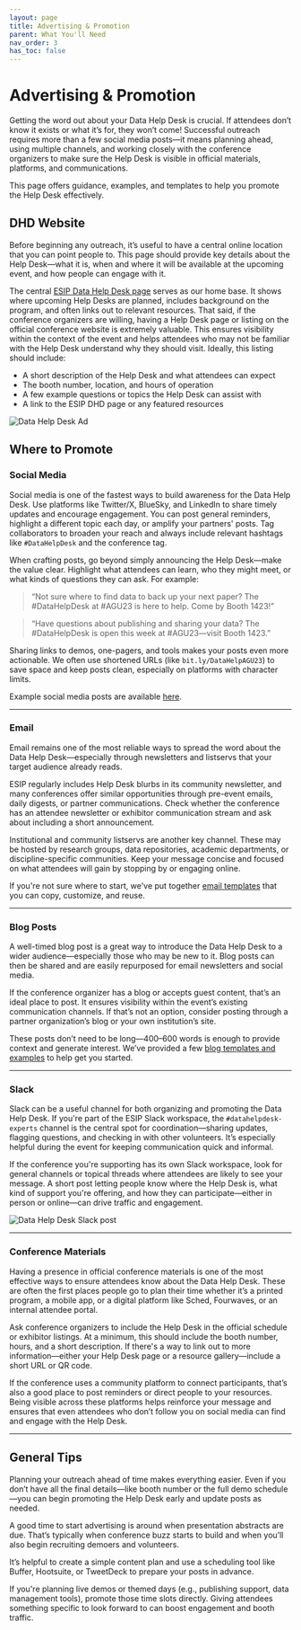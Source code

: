 ```yaml
---
layout: page
title: Advertising & Promotion
parent: What You'll Need
nav_order: 3
has_toc: false
---
```


# Advertising & Promotion

Getting the word out about your Data Help Desk is crucial. If attendees don’t know it exists or what it’s for, they won’t come! Successful outreach requires more than a few social media posts—it means planning ahead, using multiple channels, and working closely with the conference organizers to make sure the Help Desk is visible in official materials, platforms, and communications. 

This page offers guidance, examples, and templates to help you promote the Help Desk effectively.

## DHD Website

Before beginning any outreach, it’s useful to have a central online location that you can point people to. This page should provide key details about the Help Desk—what it is, when and where it will be available at the upcoming event, and how people can engage with it.

The central [ESIP Data Help Desk page](https://www.esipfed.org/data-help-desk/) serves as our home base. It shows where upcoming Help Desks are planned, includes background on the program, and often links out to relevant resources. That said, if the conference organizers are willing, having a Help Desk page or listing on the official conference website is extremely valuable. This ensures visibility within the context of the event and helps attendees who may not be familiar with the Help Desk understand why they should visit. Ideally, this listing should include:

- A short description of the Help Desk and what attendees can expect
- The booth number, location, and hours of operation
- A few example questions or topics the Help Desk can assist with
- A link to the ESIP DHD page or any featured resources

<img src="{{ site.baseurl }}/assets/photos/DHD-webpage.jpg" alt="Data Help Desk Ad">

## Where to Promote

### Social Media

Social media is one of the fastest ways to build awareness for the Data Help Desk. Use platforms like Twitter/X, BlueSky, and LinkedIn to share timely updates and encourage engagement. You can post general reminders, highlight a different topic each day, or amplify your partners' posts. Tag collaborators to broaden your reach and always include relevant hashtags like `#DataHelpDesk` and the conference tag.

When crafting posts, go beyond simply announcing the Help Desk—make the value clear. Highlight what attendees can learn, who they might meet, or what kinds of questions they can ask. For example:

> “Not sure where to find data to back up your next paper? The #DataHelpDesk at #AGU23 is here to help. Come by Booth 1423!”

> “Have questions about publishing and sharing your data? The #DataHelpDesk is open this week at #AGU23—visit Booth 1423.”

Sharing links to demos, one-pagers, and tools makes your posts even more actionable. We often use shortened URLs (like `bit.ly/DataHelpAGU23`) to save space and keep posts clean, especially on platforms with character limits.

Example social media posts are available [here]().

---

### Email

Email remains one of the most reliable ways to spread the word about the Data Help Desk—especially through newsletters and listservs that your target audience already reads.

ESIP regularly includes Help Desk blurbs in its community newsletter, and many conferences offer similar opportunities through pre-event emails, daily digests, or partner communications. Check whether the conference has an attendee newsletter or exhibitor communication stream and ask about including a short announcement.

Institutional and community listservs are another key channel. These may be hosted by research groups, data repositories, academic departments, or discipline-specific communities. Keep your message concise and focused on what attendees will gain by stopping by or engaging online.

If you're not sure where to start, we've put together [email templates]() that you can copy, customize, and reuse.

---

### Blog Posts

A well-timed blog post is a great way to introduce the Data Help Desk to a wider audience—especially those who may be new to it. Blog posts can then be shared and are easily repurposed for email newsletters and social media.

If the conference organizer has a blog or accepts guest content, that’s an ideal place to post. It ensures visibility within the event’s existing communication channels. If that’s not an option, consider posting through a partner organization’s blog or your own institution’s site.

These posts don’t need to be long—400–600 words is enough to provide context and generate interest. We’ve provided a few [blog templates and examples]() to help get you started.

---

### Slack

Slack can be a useful channel for both organizing and promoting the Data Help Desk. If you're part of the ESIP Slack workspace, the `#datahelpdesk-experts` channel is the central spot for coordination—sharing updates, flagging questions, and checking in with other volunteers. It’s especially helpful during the event for keeping communication quick and informal.

If the conference you're supporting has its own Slack workspace, look for general channels or topical threads where attendees are likely to see your message. A short post letting people know where the Help Desk is, what kind of support you're offering, and how they can participate—either in person or online—can drive traffic and engagement.

<img src="{{ site.baseurl }}/assets/photos/slack_ad.jpg" alt="Data Help Desk Slack post">

---

### Conference Materials

Having a presence in official conference materials is one of the most effective ways to ensure attendees know about the Data Help Desk. These are often the first places people go to plan their time whether it’s a printed program, a mobile app, or a digital platform like Sched, Fourwaves, or an internal attendee portal.

Ask conference organizers to include the Help Desk in the official schedule or exhibitor listings. At a minimum, this should include the booth number, hours, and a short description. If there's a way to link out to more information—either your Help Desk page or a resource gallery—include a short URL or QR code.

If the conference uses a community platform to connect participants, that’s also a good place to post reminders or direct people to your resources. Being visible across these platforms helps reinforce your message and ensures that even attendees who don’t follow you on social media can find and engage with the Help Desk.

---

## General Tips

Planning your outreach ahead of time makes everything easier. Even if you don’t have all the final details—like booth number or the full demo schedule—you can begin promoting the Help Desk early and update posts as needed.

A good time to start advertising is around when presentation abstracts are due. That’s typically when conference buzz starts to build and when you’ll also begin recruiting demoers and volunteers.

It’s helpful to create a simple content plan and use a scheduling tool like Buffer, Hootsuite, or TweetDeck to prepare your posts in advance.

If you're planning live demos or themed days (e.g., publishing support, data management tools), promote those time slots directly. Giving attendees something specific to look forward to can boost engagement and booth traffic.
